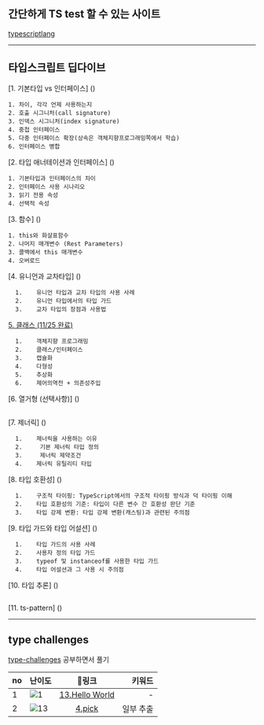 ## 간단하게 TS test 할 수 있는 사이트
[typescriptlang](https://www.typescriptlang.org/play)

---
## 타입스크립트 딥다이브
[1.	기본타입 vs 인터페이스] ()
~~~
1. 차이, 각각 언제 사용하는지
2. 호출 시그니처(call signature)
3. 인덱스 시그니처(index signature)
4. 중첩 인터페이스
5. 다중 인터페이스 확장(상속은 객체지향프로그래밍쪽에서 학습)
6. 인터페이스 병합
~~~
[2.	타입 애너테이션과 인터페이스] ()
~~~
1. 기본타입과 인터페이스의 차이
2. 인터페이스 사용 시나리오
3. 읽기 전용 속성
4. 선택적 속성
~~~
[3.	함수] ()
~~~
1. this와 화살표함수
2. 나머지 매개변수 (Rest Parameters)
3. 콜백에서 this 매개변수
4. 오버로드
~~~
[4.	유니언과 교차타입] ()
~~~
  1.	유니언 타입과 교차 타입의 사용 사례
  2.	유니언 타입에서의 타입 가드
  3.	교차 타입의 장점과 사용법
~~~
[5.	클래스 (11/25 완료)](https://github.com/KoGaYoung/TS-study/blob/main/%ED%81%B4%EB%9E%98%EC%8A%A4%EC%99%80%20%EC%9D%B8%ED%84%B0%ED%8E%98%EC%9D%B4%EC%8A%A4.md)
~~~
  1.	객체지향 프로그래밍
  2.	클래스/인터페이스
  3.	캡슐화
  4.	다형성
  5.	추상화
  6.	제어의역전 + 의존성주입
~~~
[6.	열거형 (선택사항)] ()
~~~
~~~
[7.	제너릭] ()
~~~
  1.	제너릭을 사용하는 이유
  2.	 기본 제너릭 타입 정의
  3.	 제너릭 제약조건
  4.	제너릭 유틸리티 타입
~~~
[8.	타입 호환성] ()
~~~
  1.	구조적 타이핑: TypeScript에서의 구조적 타이핑 방식과 덕 타이핑 이해
  2.	타입 호환성의 기준: 타입이 다른 변수 간 호환성 판단 기준
  3.	타입 강제 변환: 타입 강제 변환(캐스팅)과 관련된 주의점
~~~
[9.	타입 가드와 타입 어설션] ()
~~~
  1.	타입 가드의 사용 사례
  2.	사용자 정의 타입 가드
  3.	typeof 및 instanceof를 사용한 타입 가드
  4.	타입 어설션과 그 사용 시 주의점
~~~
[10.	타입 추론] ()

~~~
~~~

[11. ts-pattern] ()

---

## type challenges 
[type-challenges](https://github.com/type-challenges/type-challenges) 공부하면서 풀기


|no|난이도|링크|키워드|
|---|:---|:---:|---:|
|1|<img src="https://img.shields.io/badge/warm--up-1-teal" alt="1"/> | [13.Hello World](./challenge/13-hello-world.md) | - |
|2|<img src="https://img.shields.io/badge/easy-4-7aad0c" alt="13"/>|[4.pick](./challenge/4-pick.md)|일부 추출|




